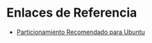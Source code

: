 # Enlaces de Referencia

- [Particionamiento Recomendado para Ubuntu](http://www.ubuntufacil.com/2014/05/ubuntu-particionamiento-recomendado/)
